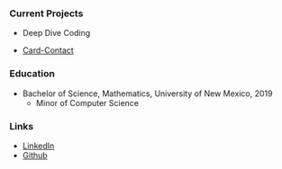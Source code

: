 
### Current Projects

* Deep Dive Coding

* [Card-Contact](contact-card-android/)



### Education

* Bachelor of Science, Mathematics, University of New Mexico, 2019
	* Minor of Computer Science 


### Links

* [LinkedIn](https://www.linkedin.com/in/isaaclindland)
* [Github](https://github.com/swandivejack)